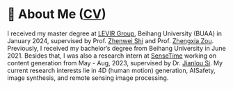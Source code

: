 # 👋 About Me ([CV](https://windvchen.github.io/images/Resume.pdf))
I received my master degree at [LEVIR Group](https://levir.buaa.edu.cn/), Beihang University (BUAA) in January 2024, supervised by Prof. [Zhenwei Shi](https://scholar.google.com.hk/citations?user=kNhFWQIAAAAJ&hl=en&oi=ao) and Prof. [Zhengxia Zou](https://scholar.google.com.hk/citations?user=DzwoyZsAAAAJ&hl=en&oi=ao). Previously, I received my bachelor’s degree from Beihang University in June 2021. Besides that, I was also a research intern at [SenseTime](https://www.sensetime.com/en) working on content generation from May - Aug, 2023, supervised by Dr. [Jianlou Si](https://scholar.google.com/citations?user=N21o7qoAAAAJ&hl=en). My current research interests lie in 4D (human motion) generation, AISafety, image synthesis, and remote sensing image processing.
